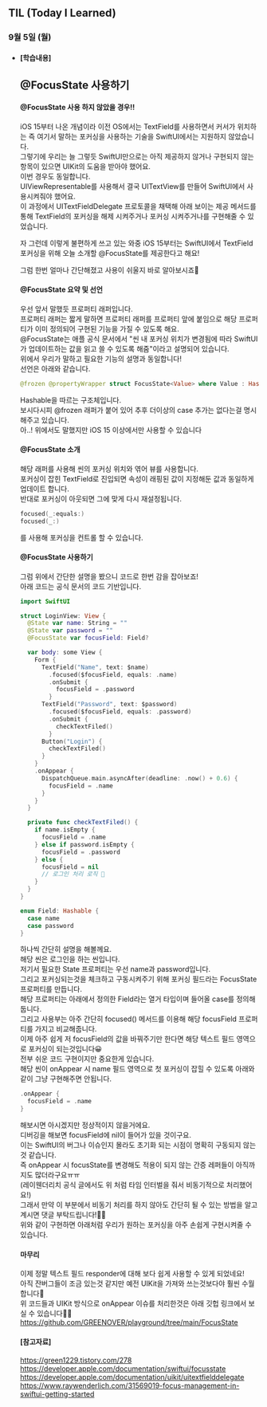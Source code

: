 ## TIL (Today I Learned)

### 9월 5일 (월)   

- #### [학습내용] 
  ## @FocusState 사용하기
    #### @FocusState 사용 하지 않았을 경우!!         

    iOS 15부터 나온 개념이라 이전 OS에서는 TextField를 사용하면서 커서가 위치하는 즉 여기서 말하는 포커싱을 사용하는 기술을 SwiftUI에서는 지원하지 않았습니다.   
    그렇기에 우리는 늘 그렇듯 SwiftUI만으로는 아직 제공하지 않거나 구현되지 않는 항목이 있으면 UIKit의 도움을 받아야 했어요.   
    이번 경우도 동일합니다.    
    UIViewRepresentable를 사용해서 결국 UITextView를 만들어 SwiftUI에서 사용시켜줘야 했어요.   
    이 과정에서 UITextFieldDelegate 프로토콜을 채택해 아래 보이는 제공 메서드를 통해 TextField의 포커싱을 해제 시켜주거나 포커싱 시켜주거나를 구현해줄 수 있었습니다.   


    자 그런데 이렇게 불편하게 쓰고 있는 와중 iOS 15부터는 SwiftUI에서 TextField 포커싱을 위해 오늘 소개할 @FocusState를 제공한다고 해요!   

    그럼 한번 얼마나 간단해졌고 사용이 쉬울지 바로 알아보시죠🙌   

    #### @FocusState 요약 및 선언   

    우선 앞서 말했듯 프로퍼티 래퍼입니다.   
    프로퍼티 래퍼는 짧게 말하면 프로퍼티 래퍼를 프로퍼티 앞에 붙임으로 해당 프로퍼티가 이미 정의되어 구현된 기능을 가질 수 있도록 해요.   
    @FocusState는 애플 공식 문서에서 "씬 내 포커싱 위치가 변경됨에 따라 SwiftUI가 업데이트하는 값을 읽고 쓸 수 있도록 해줌"이라고 설명되어 있습니다.   
    위에서 우리가 말하고 필요한 기능의 설명과 동일합니다!   
    선언은 아래와 같습니다.   
    ```swift
    @frozen @propertyWrapper struct FocusState<Value> where Value : Hashable
    ```   
    Hashable을 따르는 구조체입니다.   
    보시다시피 @frozen 래퍼가 붙어 있어 추후 더이상의 case 추가는 없다는걸 명시해주고 있습니다.   
    아..! 위에서도 말했지만 iOS 15 이상에서만 사용할 수 있습니다   
 
    #### @FocusState 소개   

    해당 래퍼를 사용해 씬의 포커싱 위치와 엮어 뷰를 사용합니다.   
    포커싱이 잡힌 TextField로 진입되면 속성이 래핑된 값이 지정해둔 값과 동일하게 업데이트 합니다.   
    반대로 포커싱이 아웃되면 그에 맞게 다시 재설정됩니다.   
    ```swift
    focused(_:equals:)
    focused(_:)
    ```   
    를 사용해 포커싱을 컨트롤 할 수 있습니다.   

    #### @FocusState 사용하기   

    그럼 위에서 간단한 설명을 봤으니 코드로 한번 감을 잡아보죠!   
    아래 코드는 공식 문서의 코드 기반입니다.   
    ```swift
    import SwiftUI

    struct LoginView: View {
      @State var name: String = ""
      @State var password = ""
      @FocusState var focusField: Field?

      var body: some View {
        Form {
          TextField("Name", text: $name)
            .focused($focusField, equals: .name)
            .onSubmit {
              focusField = .password
            }
          TextField("Password", text: $password)
            .focused($focusField, equals: .password)
            .onSubmit {
              checkTextFiled()
            }
          Button("Login") {
            checkTextFiled()
          }
        }
        .onAppear {
          DispatchQueue.main.asyncAfter(deadline: .now() + 0.6) {
            focusField = .name
          }
        }
      }

      private func checkTextFiled() {
        if name.isEmpty {
          focusField = .name
        } else if password.isEmpty {
          focusField = .password
        } else {
          focusField = nil
          // 로그인 처리 로직 🙌
        }
      }
    }

    enum Field: Hashable {
      case name
      case password
    }
    ```   
    하나씩 간단히 설명을 해볼께요.   
    해당 씬은 로그인을 하는 씬입니다.   
    저기서 필요한 State 프로퍼티는 우선 name과 password입니다.   
    그리고 포커싱되는것을 체크하고 구동시켜주기 위해 포커싱 필드라는 FocusState 프로퍼티를 만듭니다.   
    해당 프로퍼티는 아래에서 정의한 Field라는 열거 타입이며 들어올 case를 정의해둡니다.   
    그리고 사용부는 아주 간단히 focused() 메서드를 이용해 해당 focusField 프로퍼티를 가지고 비교해줍니다.   
    이제 아주 쉽게 저 focusField의 값을 바꿔주기만 한다면 해당 텍스트 필드 영역으로 포커싱이 되는것입니다😀   
    전부 쉬운 코드 구현이지만 중요한게 있습니다.   
    해당 씬이 onAppear 시 name 필드 영역으로 첫 포커싱이 잡힐 수 있도록 아래와 같이 그냥 구현해주면 안됩니다.   
    ```swift
    .onAppear {
      focusField = .name
    }
    ```   
    해보시면 아시겠지만 정상적이지 않을거에요.   
    디버깅을 해보면 focusField에 nil이 들어가 있을 것이구요.   
    이는 SwiftUI의 버그나 이슈인지 몰라도 초기화 되는 시점이 명확히 구동되지 않는것 같습니다.   
    즉 onAppear 시 focusState를 변경해도 적용이 되지 않는 간증 레퍼들이 아직까지도 많더라구요ㅠㅠ   
    (레이웬더리치 공식 글에서도 위 처럼 타임 인터벌을 줘서 비동기적으로 처리했어요!)   
    그래서 만약 이 부분에서 비동기 처리를 하지 않아도 간단히 될 수 있는 방법을 알고 계시면 댓글 부탁드립니다!🙏🏻   
    위와 같이 구현하면 아래처럼 우리가 원하는 포커싱을 아주 손쉽게 구현시켜줄 수 있습니다.   


    #### 마무리   

    이제 정말 텍스트 필드 responder에 대해 보다 쉽게 사용할 수 있게 되었네요!   
    아직 잔버그들이 조금 있는것 같지만 예전 UIKit을 가져와 쓰는것보다야 훨씬 수월합니다🥳   
    위 코드들과 UIKit 방식으로 onAppear 이슈를 처리한것은 아래 깃헙 링크에서 보실 수 있습니다🙋🏻   
    https://github.com/GREENOVER/playground/tree/main/FocusState   

    #### [참고자료]   
    https://green1229.tistory.com/278   
    https://developer.apple.com/documentation/swiftui/focusstate   
    https://developer.apple.com/documentation/uikit/uitextfielddelegate   
    https://www.raywenderlich.com/31569019-focus-management-in-swiftui-getting-started    

